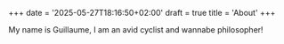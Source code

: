 +++
date = '2025-05-27T18:16:50+02:00'
draft = true
title = 'About'
+++

My name is Guillaume, I am an avid cyclist and wannabe philosopher! 